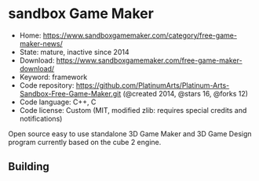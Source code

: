 # sandbox Game Maker

- Home: https://www.sandboxgamemaker.com/category/free-game-maker-news/
- State: mature, inactive since 2014
- Download: https://www.sandboxgamemaker.com/free-game-maker-download/
- Keyword: framework
- Code repository: https://github.com/PlatinumArts/Platinum-Arts-Sandbox-Free-Game-Maker.git (@created 2014, @stars 16, @forks 12)
- Code language: C++, C
- Code license: Custom (MIT, modified zlib: requires special credits and notifications)

Open source easy to use standalone 3D Game Maker and 3D Game Design program currently based on the cube 2 engine.

## Building
